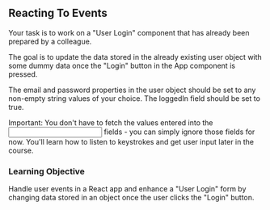 ## Reacting To Events

Your task is to work on a "User Login" component that has already been prepared by a colleague.

The goal is to update the data stored in the already existing user object with some dummy data once the "Login" button in the App component is pressed.

The email and password properties in the user object should be set to any non-empty string values of your choice. The loggedIn field should be set to true.

Important: You don't have to fetch the values entered into the <input> fields - you can simply ignore those fields for now. You'll learn how to listen to keystrokes and get user input later in the course.



### Learning Objective

Handle user events in a React app and enhance a "User Login" form by changing data stored in an object once the user clicks the "Login" button.